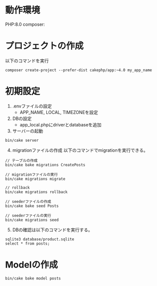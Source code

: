 # 動作環境
PHP:8.0
composer:

# プロジェクトの作成
以下のコマンドを実行
```
composer create-project --prefer-dist cakephp/app:~4.0 my_app_name
```

# 初期設定
1. .envファイルの設定
    - APP_NAME, LOCAL, TIMEZONEを設定
2. DBの設定
    - app_local.phpにdriverとdatabaseを追加
3. サーバーの起動
```
bin/cake server
```
4. migrationファイルの作成
以下のコマンドでmigrationを実行できる。
```
// テーブルの作成
bin/cake bake migrations CreatePosts

// migrationファイルの実行
bin/cake migrations migrate

// rollback
bin/cake migrations rollback

// seederファイルの作成
bin/cake bake seed Posts

// seederファイルの実行
bin/cake migrations seed
```

5. DBの確認は以下のコマンドを実行する。
```
sqlite3 database/product.sqlite
select * from posts;
```
# Modelの作成
```
bin/cake bake model posts
```